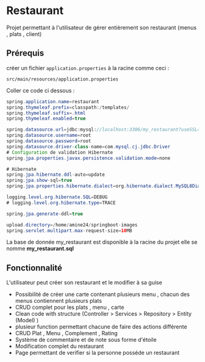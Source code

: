 # Restaurant
Projet permettant à l'utilisateur de gérer entièrement son restaurant  (menus , plats , client)

## Prérequis 

créer un fichier `application.properties` à la racine comme ceci :

    src/main/resources/application.properties

Coller ce code ci dessous :

```java
spring.application.name=restaurant
spring.thymeleaf.prefix=classpath:/templates/
spring.thymeleaf.suffix=.html
spring.thymeleaf.enabled=true

spring.datasource.url=jdbc:mysql://localhost:3306/my_restaurant?useSSL=false&useUnicode=true&useJDBCCompliantTimezoneShift=true&useLegacyDatetimeCode=false&serverTimezone=UTC&zeroDateTimeBehavior=convertToNull
spring.datasource.username=root
spring.datasource.password=root
spring.datasource.driver-class-name=com.mysql.cj.jdbc.Driver
# Configuration de validation Hibernate
spring.jpa.properties.javax.persistence.validation.mode=none

# Hibernate
spring.jpa.hibernate.ddl-auto=update
spring.jpa.show-sql=true    
spring.jpa.properties.hibernate.dialect=org.hibernate.dialect.MySQL8Dialect

logging.level.org.hibernate.SQL=DEBUG
# logging.level.org.hibernate.type=TRACE

spring.jpa.generate-ddl=true

upload.directory=/home/amine24/springboot-images
spring.servlet.multipart.max-request-size=10MB
```

La base de donnée my_restaurant est disponible à la racine du projet elle se nomme **my_restaurant.sql**

## Fonctionnalité

L'utilisateur peut créer son restaurant et le modifier à sa guise
- Possibilité de créer une carte contenant plusieurs menu , chacun des menus contiennent plusieurs plats
- CRUD complet pour les plats , menu , carte 
- Clean code with structure (Controller > Services > Repository > Entity (Model) )
- plusieur function permettant chacune de faire des actions différente
- CRUD Plat , Menu , Complement , Rating
- Système de commentaire et de note sous forme d'étoile
- Modification complet du restaurant
- Page permettant de verifier si la personne posséde un restaurant

